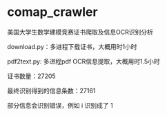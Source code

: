 # comap_crawler

美国大学生数学建模竞赛证书爬取及信息OCR识别分析

download.py：多进程下载证书，大概用时1小时

pdf2text.py:  多进程pdf OCR信息提取，大概用时1.5小时

证书数量：27205

最终识别得到的信息条数：27161

部分信息会识别错误，例如 i 识别成了 1 
